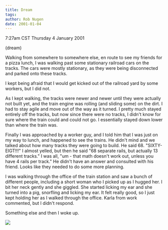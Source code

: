 ```yaml
---
title: Dream
tags: 
author: Rob Nugen
date: 2001-01-04
---
```


<title></title>
<p class=date>7:27am CST Thursday 4 January 2001</p>
<p class=note>(dream)</p>

<p class=dream>Walking from somewhere to somewhere else, en route to
see my friends for a pizza lunch, I was walking past some stationary
railroad cars on the tracks.  The cars were mostly stationary, as they
were being disconnected and parked onto these tracks.</p>

<p class=dream>I kept being afraid that I would get kicked out of the
railroad yard by some workers, but I did not.</p>

<p class=dream>As I kept walking, the tracks were newer and newer
until they were actually not built yet, and the train engine was
rolling (and sliding some) on the dirt.  I had to stay agile and move
out of the way as it turned.  I pretty much stayed entirely off the
tracks, but now since there were no tracks, I didn't know for sure
where the train could and could not go.  I essentially stayed down
lower than where the train was.</p>

<p class=dream>Finally I was approached by a worker guy, and I told
him that I was just on my way to lunch, and happened to see the
trains.  He didn't mind and we talked about how many tracks they were
going to build.  He said 68.  "SIXTY-EIGT!!!" I almost yelled, but
then he said "68 separate rails, but actually 13 different tracks."  I
was all, "um - that math doesn't work out, unless you have 4 rails per
track."  He didn't have an answer and consulted with his friend.
Looks like they needed to do some more planning.</p>

<p class=dream>I was walking through the office of the train station
and saw a bunch of different people, including a short woman who I
picked up as I hugged her.  I bit her neck gently and she giggled.
She started licking my ear and she turned into a pig, snorfling and
licking my ear.  It felt really good, so I just kept holding her as I
walked through the office.  Karla from work commented, but I didn't
respond.</p>

<p>Something else and then I woke up.</p>

<p><img src='/images/rob/wL-ROB.gif'/></p>

